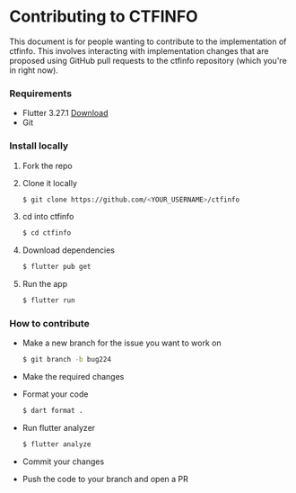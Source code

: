 # Contributing to CTFINFO

This document is for people wanting to contribute to the implementation of ctfinfo. This involves interacting with implementation changes that are proposed using GitHub pull requests to the ctfinfo repository (which you're in right now).

### Requirements

- Flutter 3.27.1 [Download](https://flutter.dev)
- Git

### Install locally

  1. Fork the repo
   
 2. Clone it locally
    ```bash
    $ git clone https://github.com/<YOUR_USERNAME>/ctfinfo
    ```
3. cd into ctfinfo
   ```bash
   $ cd ctfinfo
   ```
1. Download dependencies
    ```bash
    $ flutter pub get
    ```
2. Run the app
   ```bash
   $ flutter run
   ```

### How to contribute

- Make a new branch for the issue you want to work on
   ```bash
   $ git branch -b bug224
   ```

- Make the required changes
- Format your code
  ```bash
  $ dart format .
  ```
- Run flutter analyzer
  ```bash
  $ flutter analyze
  ```
- Commit your changes
- Push the code to your branch and open a PR
  
